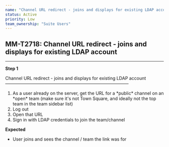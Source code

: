 ```yaml
---
name: "Channel URL redirect - joins and displays for existing LDAP account"
status: Active
priority: Low
team_ownership: "Suite Users"
---
```


## MM-T2718: Channel URL redirect - joins and displays for existing LDAP account

---

**Step 1**

Channel URL redirect - joins and displays for existing LDAP account\
————————————————————————————

1. As a user already on the server, get the URL for a \*public\* channel on an \*open\* team (make sure it's not Town Square, and ideally not the top team in the team sidebar list)
2. Log out
3. Open that URL
4. Sign in with LDAP credentials to join the team/channel

**Expected**

- User joins and sees the channel / team the link was for
